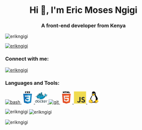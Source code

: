 <h1 align="center">Hi 👋, I'm Eric Moses Ngigi</h1>
<h3 align="center">A front-end developer from Kenya</h3>

<p align="left"> <img src="https://komarev.com/ghpvc/?username=erikngigi&label=Profile%20views&color=0e75b6&style=flat" alt="erikngigi" /> </p>

<p align="left"> <a href="https://twitter.com/erikngigi" target="blank"><img src="https://img.shields.io/twitter/follow/erikngigi?logo=twitter&style=for-the-badge" alt="erikngigi" /></a> </p>

<h3 align="left">Connect with me:</h3>
<p align="left">
<a href="https://twitter.com/erikngigi" target="blank"><img align="center" src="https://raw.githubusercontent.com/rahuldkjain/github-profile-readme-generator/master/src/images/icons/Social/twitter.svg" alt="erikngigi" height="30" width="40" /></a>
</p>

<h3 align="left">Languages and Tools:</h3>
<p align="left"> <a href="https://www.gnu.org/software/bash/" target="_blank" rel="noreferrer"> <img src="https://www.vectorlogo.zone/logos/gnu_bash/gnu_bash-icon.svg" alt="bash" width="40" height="40"/> </a> <a href="https://www.w3schools.com/css/" target="_blank" rel="noreferrer"> <img src="https://raw.githubusercontent.com/devicons/devicon/master/icons/css3/css3-original-wordmark.svg" alt="css3" width="40" height="40"/> </a> <a href="https://www.docker.com/" target="_blank" rel="noreferrer"> <img src="https://raw.githubusercontent.com/devicons/devicon/master/icons/docker/docker-original-wordmark.svg" alt="docker" width="40" height="40"/> </a> <a href="https://git-scm.com/" target="_blank" rel="noreferrer"> <img src="https://www.vectorlogo.zone/logos/git-scm/git-scm-icon.svg" alt="git" width="40" height="40"/> </a> <a href="https://www.w3.org/html/" target="_blank" rel="noreferrer"> <img src="https://raw.githubusercontent.com/devicons/devicon/master/icons/html5/html5-original-wordmark.svg" alt="html5" width="40" height="40"/> </a> <a href="https://developer.mozilla.org/en-US/docs/Web/JavaScript" target="_blank" rel="noreferrer"> <img src="https://raw.githubusercontent.com/devicons/devicon/master/icons/javascript/javascript-original.svg" alt="javascript" width="40" height="40"/> </a> <a href="https://www.linux.org/" target="_blank" rel="noreferrer"> <img src="https://raw.githubusercontent.com/devicons/devicon/master/icons/linux/linux-original.svg" alt="linux" width="40" height="40"/> </a> </p>

<p><img align="left" src="https://github-readme-stats.vercel.app/api/top-langs?username=erikngigi&show_icons=true&locale=en&layout=compact" alt="erikngigi" /></p>

<p>&nbsp;<img align="center" src="https://github-readme-stats.vercel.app/api?username=erikngigi&show_icons=true&locale=en" alt="erikngigi" /></p>

<p><img align="center" src="https://github-readme-streak-stats.herokuapp.com/?user=erikngigi&" alt="erikngigi" /></p>

